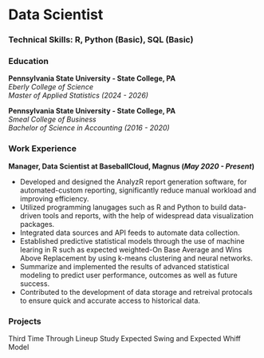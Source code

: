 # Data Scientist

### Technical Skills: R, Python (Basic), SQL (Basic)

### Education
**Pennsylvania State University - State College, PA**<br />
*Eberly College of Science*<br />
*Master of Applied Statistics (2024 - 2026)*

**Pennsylvania State University - State College, PA**<br />
*Smeal College of Business*<br />
*Bachelor of Science in Accounting (2016 - 2020)*

### Work Experience
**Manager, Data Scientist at BaseballCloud, Magnus (_May 2020 - Present_)**
- Developed and designed the AnalyzR report generation software, for automated-custom reporting, significantly reduce manual workload and improving efficiency.
- Utilized programming lanugages such as R and Python to build data-driven tools and reports, with the help of widespread data visualization packages.
- Integrated data sources and API feeds to automate data collection.
- Established predictive statistical models through the use of machine learing in R such as expected weighted-On Base Average and Wins Above Replacement by using k-means clustering and neural networks.
- Summarize and implemented the results of advanced statistical modeling to predict user performance, outcomes as well as future success.
- Contributed to the development of data storage and retreival protocals to ensure quick and accurate access to historical data.

### Projects
Third Time Through Lineup Study
Expected Swing and Expected Whiff Model 
